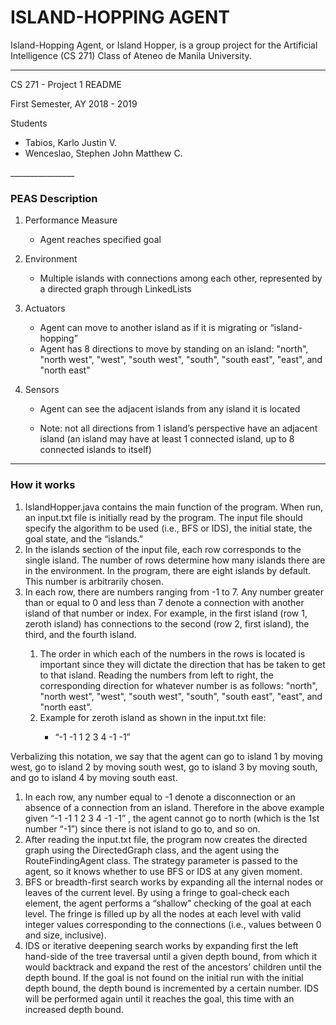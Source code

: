 ﻿<h1><b>ISLAND-HOPPING AGENT</b></h1>
Island-Hopping Agent, or Island Hopper, is a group project for the Artificial Intelligence (CS 271) Class of Ateneo de Manila University.

________________

<p>CS 271 - Project 1 README</p>
<p>First Semester, AY 2018 - 2019</p>

<p>Students</p>
<ul>
	<li>Tabios, Karlo Justin V.</li>
	<li>Wenceslao, Stephen John Matthew C.</li>
</ul>
________________

<h3><b>PEAS Description</b></h3>

1. Performance Measure
	* Agent reaches specified goal

2. Environment 
	* Multiple islands with connections among each other, represented by a directed graph through LinkedLists
3. Actuators
	* Agent can move to another island as if it is migrating or “island-hopping”
	* Agent has 8 directions to move by standing on an island: "north", "north west", "west", "south west", "south", "south east", "east", and "north east"
4. Sensors
	* Agent can see the adjacent islands from any island it is located

	* Note: not all directions from 1 island’s perspective have an adjacent island (an island may have at least 1 connected island, up to 8 connected islands to itself)

________________

<h3><b>How it works</b></h3>
<ol>
	<li>IslandHopper.java contains the main function of the program. When run, an input.txt file is initially read by the program. The input file should specify the algorithm to be used (i.e., BFS or IDS), the initial state, the goal state, and the “islands.”</li>
	<li>In the islands section of the input file, each row corresponds to the single island. The number of rows determine how many islands there are in the environment. In the program, there are eight islands by default. This number is arbitrarily chosen.</li>
	<li>In each row, there are numbers ranging from -1 to 7. Any number greater than or equal to 0 and less than 7 denote a connection with another island of that number or index. For example, in the first island (row 1, zeroth island) has connections to the second (row 2, first island), the third, and the fourth island.</li>
	<ol>
      <li>The order in which each of the numbers in the rows is located is important since they will dictate the direction that has be taken to get to that island. Reading the numbers from left to right, the corresponding direction for whatever number is as follows: "north", "north west", "west", "south west", "south", "south east", "east", and "north east".</li>
      <li>Example for zeroth island as shown in the input.txt file:</li>
      	<ul>
      		<li>“-1 -1 1 2 3 4 -1 -1”</li>
      	</ul>
    </ol>
</ol>

   Verbalizing this notation, we say that the agent can go to island 1 by moving west, go to island 2 by moving south west, go to island 3 by moving south, and go to island 4 by moving south east.
<ol>
   <li>In each row, any number equal to -1 denote a disconnection or an absence of a connection from an island. Therefore in the above example given “-1 -1 1 2 3 4 -1 -1” , the agent cannot go to north (which is the 1st number “-1”) since there is not island to go to, and so on.</li>
   <li>After reading the input.txt file, the program now creates the directed graph using the DirectedGraph class, and the agent using the RouteFindingAgent class. The strategy parameter is passed to the agent, so it knows whether to use BFS or IDS at any given moment.</li>
   <li>BFS or breadth-first search works by expanding all the internal nodes or leaves of the current level. By using a fringe to goal-check each element, the agent performs a “shallow” checking of the goal at each level. The fringe is filled up by all the nodes at each level with valid integer values corresponding to the connections (i.e., values between 0 and size, inclusive).</li>
   <li>IDS or iterative deepening search works by expanding first the left hand-side of the tree traversal until a given depth bound, from which it would backtrack and expand the rest of the ancestors’ children until the depth bound. If the goal is not found on the initial run with the initial depth bound, the depth bound is incremented by a certain number. IDS will be performed again until it reaches the goal, this time with an increased depth bound.</li>
</ol>